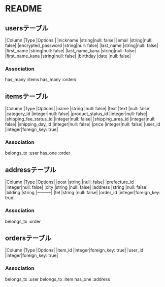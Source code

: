 # README
## usersテーブル
|Column                 |Type  |Options    |
|nickname               |string|null: false|
|email                  |string|null: false|
|encrypted_password     |string|null: false|
|last_name              |string|null: false|
|first_name             |string|null: false|
|last_name_kana         |string|null: false|
|first_name_kana        |string|null: false|
|birthday               |date  |null: false|
### Association
has_many :items
has_many :orders

## itemsテーブル
|Column                 |Type   |Options|
|name                   |string |null: false|
|text                   |text   |null: false|
|category_id            |integer|null: false|
|product_status_id      |integer|null: false|
|shipping_fee_status_id |integer|null: false|
|shipping_area_id       |integer|null: false|
|shipping_day_id        |integer|null: false|
|price                  |integer|null: false|
|user_id                |integer|foreign_key: true|
### Association
belongs_to :user
has_one :order

## addressテーブル
|Column                 |Type   |Options|
|post                   |string |null: false|
|prefecture_id          |integer|null: false|
|city                   |string |null: false|
|address                |string |null: false|
|bilding                |string |-------|
|tel                    |string |null: false|
|order_id               |integer|foreign_key: true|
### Association
belongs_to :order

## ordersテーブル
|Column                 |Type   |Options|
|item_id                |integer|foreign_key: true|
|user_id                |integer|foreign_key: true|
### Association
belongs_to :user
belongs_to :item
has_one :address
